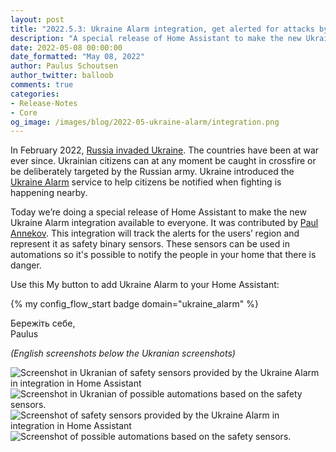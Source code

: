 ```yaml
---
layout: post
title: "2022.5.3: Ukraine Alarm integration, get alerted for attacks by air or artillery"
description: "A special release of Home Assistant to make the new Ukraine Alarm integration available."
date: 2022-05-08 00:00:00
date_formatted: "May 08, 2022"
author: Paulus Schoutsen
author_twitter: balloob
comments: true
categories:
- Release-Notes
- Core
og_image: /images/blog/2022-05-ukraine-alarm/integration.png
---
```


In February 2022, [Russia invaded Ukraine](https://en.wikipedia.org/wiki/2022_Russian_invasion_of_Ukraine). The countries have been at war ever since. Ukrainian citizens can at any moment be caught in crossfire or be deliberately targeted by the Russian army. Ukraine introduced the [Ukraine Alarm](https://www.ukrainealarm.com/) service to help citizens be notified when fighting is happening nearby.

Today we’re doing a special release of Home Assistant to make the new Ukraine Alarm integration available to everyone. It was contributed by [Paul Annekov](https://github.com/PaulAnnekov). This integration will track the alerts for the users’ region and represent it as safety binary sensors. These sensors can be used in automations so it's possible to notify the people in your home that there is danger.

Use this My button to add Ukraine Alarm to your Home Assistant:

{% my config_flow_start badge domain="ukraine_alarm" %}

Бережіть себе,<br>
Paulus

_(English screenshots below the Ukranian screenshots)_

<img src="/images/blog/2022-05-ukraine-alarm/integration_uk.png" class='no-shadow' alt="Screenshot in Ukranian of safety sensors provided by the Ukraine Alarm in integration in Home Assistant">

<!--more-->

<img src="/images/blog/2022-05-ukraine-alarm/automation_uk.png" class='no-shadow' alt="Screenshot in Ukranian of possible automations based on the safety sensors.">

<img src="/images/blog/2022-05-ukraine-alarm/integration.png" class='no-shadow' alt="Screenshot of safety sensors provided by the Ukraine Alarm in integration in Home Assistant">

<img src="/images/blog/2022-05-ukraine-alarm/automation.png" class='no-shadow' alt="Screenshot of possible automations based on the safety sensors.">
